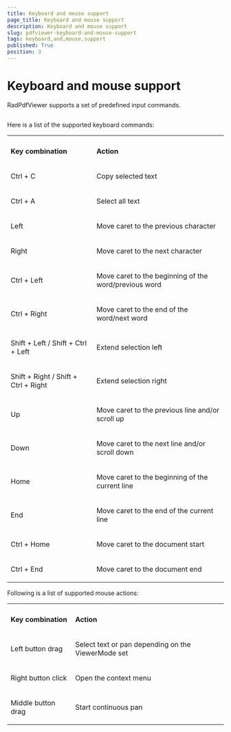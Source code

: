 ```yaml
---
title: Keyboard and mouse support
page_title: Keyboard and mouse support
description: Keyboard and mouse support
slug: pdfviewer-keyboard-and-mouse-support
tags: keyboard,and,mouse,support
published: True
position: 3
---
```


# Keyboard and mouse support



RadPdfViewer supports a set of predefined input commands.

## 

Here is a list of the supported keyboard commands:
        
<table><th><tr><td>

<b>Key combination</b></td><td>

<b>Action</b></td></tr></th><tr><td>

Ctrl + C</td><td>

Copy selected text</td></tr><tr><td>

Ctrl + A</td><td>

Select all text</td></tr><tr><td>

Left</td><td>

Move caret to the previous character</td></tr><tr><td>

Right</td><td>

Move caret to the next character</td></tr><tr><td>

Ctrl + Left</td><td>

Move caret to the beginning of the word/previous word</td></tr><tr><td>

Ctrl + Right</td><td>

Move caret to the end of the word/next word</td></tr><tr><td>

Shift + Left / Shift + Ctrl + Left</td><td>

Extend selection left</td></tr><tr><td>

Shift + Right / Shift + Ctrl + Right</td><td>

Extend selection right</td></tr><tr><td>

Up</td><td>

Move caret to the previous line and/or scroll up</td></tr><tr><td>

Down</td><td>

Move caret to the next line and/or scroll down</td></tr><tr><td>

Home</td><td>

Move caret to the beginning of the current line</td></tr><tr><td>

End</td><td>

Move caret to the end of the current line</td></tr><tr><td>

Ctrl + Home</td><td>

Move caret to the document start</td></tr><tr><td>

Ctrl + End</td><td>

Move caret to the document end</td></tr></table>

Following is a list of supported mouse actions:
        
<table><th><tr><td>

<b>Key combination</b></td><td>

<b>Action</b></td></tr></th><tr><td>

Left button drag
              </td><td>

Select text or pan depending on the ViewerMode set
              </td></tr><tr><td>

Right button click
              </td><td>

Open the context menu
              </td></tr><tr><td>

Middle button drag
              </td><td>

Start continuous pan
              </td></tr></table>
